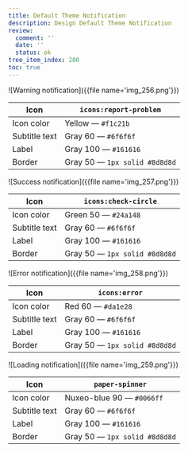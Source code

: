 ```yaml
---
title: Default Theme Notification
description: Design Default Theme Notification
review:
  comment: ''
  date: ''
  status: ok
tree_item_index: 200
toc: true
---
```


![Warning notification]({{file name='img_256.png'}})

| Icon          | `icons:report-problem`        |
| ------------- | ----------------------------- |
| Icon color    | Yellow — `#f1c21b`            |
| Subtitle text | Gray 60 — `#6f6f6f`           |
| Label         | Gray 100 — `#161616`          |
| Border        | Gray 50 — `1px solid #8d8d8d` |

![Success notification]({{file name='img_257.png'}})

| Icon          | `icons:check-circle`          |
| ------------- | ----------------------------- |
| Icon color    | Green 50 — `#24a148`          |
| Subtitle text | Gray 60 — `#6f6f6f`           |
| Label         | Gray 100 — `#161616`          |
| Border        | Gray 50 — `1px solid #8d8d8d` |

![Error notification]({{file name='img_258.png'}})

| Icon          | `icons:error`                 |
| ------------- | ----------------------------- |
| Icon color    | Red 60 — `#da1e28`            |
| Subtitle text | Gray 60 — `#6f6f6f`           |
| Label         | Gray 100 — `#161616`          |
| Border        | Gray 50 — `1px solid #8d8d8d` |

![Loading notification]({{file name='img_259.png'}})

| Icon          | `paper-spinner`               |
| ------------- | ----------------------------- |
| Icon color    | Nuxeo-blue 90 — `#0066ff`     |
| Subtitle text | Gray 60 — `#6f6f6f`           |
| Label         | Gray 100 — `#161616`          |
| Border        | Gray 50 — `1px solid #8d8d8d` |
